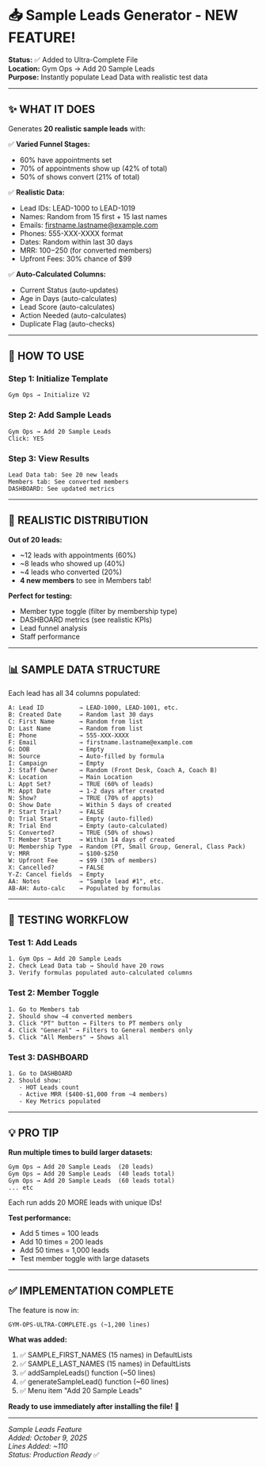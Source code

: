# 📥 Sample Leads Generator - NEW FEATURE!

**Status:** ✅ Added to Ultra-Complete File  
**Location:** Gym Ops → Add 20 Sample Leads  
**Purpose:** Instantly populate Lead Data with realistic test data

---

## ✨ WHAT IT DOES

Generates **20 realistic sample leads** with:

✅ **Varied Funnel Stages:**
- 60% have appointments set
- 70% of appointments show up (42% of total)
- 50% of shows convert (21% of total)

✅ **Realistic Data:**
- Lead IDs: LEAD-1000 to LEAD-1019
- Names: Random from 15 first + 15 last names
- Emails: firstname.lastname@example.com
- Phones: 555-XXX-XXXX format
- Dates: Random within last 30 days
- MRR: $100-$250 (for converted members)
- Upfront Fees: 30% chance of $99

✅ **Auto-Calculated Columns:**
- Current Status (auto-updates)
- Age in Days (auto-calculates)
- Lead Score (auto-calculates)
- Action Needed (auto-calculates)
- Duplicate Flag (auto-checks)

---

## 🚀 HOW TO USE

### **Step 1: Initialize Template**
```
Gym Ops → Initialize V2
```

### **Step 2: Add Sample Leads**
```
Gym Ops → Add 20 Sample Leads
Click: YES
```

### **Step 3: View Results**
```
Lead Data tab: See 20 new leads
Members tab: See converted members
DASHBOARD: See updated metrics
```

---

## 🎯 REALISTIC DISTRIBUTION

**Out of 20 leads:**
- ~12 leads with appointments (60%)
- ~8 leads who showed up (40%)
- ~4 leads who converted (20%)
- **4 new members** to see in Members tab!

**Perfect for testing:**
- Member type toggle (filter by membership type)
- DASHBOARD metrics (see realistic KPIs)
- Lead funnel analysis
- Staff performance

---

## 📊 SAMPLE DATA STRUCTURE

Each lead has all 34 columns populated:

```
A: Lead ID          → LEAD-1000, LEAD-1001, etc.
B: Created Date     → Random last 30 days
C: First Name       → Random from list
D: Last Name        → Random from list
E: Phone            → 555-XXX-XXXX
F: Email            → firstname.lastname@example.com
G: DOB              → Empty
H: Source           → Auto-filled by formula
I: Campaign         → Empty
J: Staff Owner      → Random (Front Desk, Coach A, Coach B)
K: Location         → Main Location
L: Appt Set?        → TRUE (60% of leads)
M: Appt Date        → 1-2 days after created
N: Show?            → TRUE (70% of appts)
O: Show Date        → Within 5 days of created
P: Start Trial?     → FALSE
Q: Trial Start      → Empty (auto-filled)
R: Trial End        → Empty (auto-calculated)
S: Converted?       → TRUE (50% of shows)
T: Member Start     → Within 14 days of created
U: Membership Type  → Random (PT, Small Group, General, Class Pack)
V: MRR              → $100-$250
W: Upfront Fee      → $99 (30% of members)
X: Cancelled?       → FALSE
Y-Z: Cancel fields  → Empty
AA: Notes           → "Sample lead #1", etc.
AB-AH: Auto-calc    → Populated by formulas
```

---

## 🧪 TESTING WORKFLOW

### **Test 1: Add Leads**
```
1. Gym Ops → Add 20 Sample Leads
2. Check Lead Data tab → Should have 20 rows
3. Verify formulas populated auto-calculated columns
```

### **Test 2: Member Toggle**
```
1. Go to Members tab
2. Should show ~4 converted members
3. Click "PT" button → Filters to PT members only
4. Click "General" → Filters to General members only
5. Click "All Members" → Shows all
```

### **Test 3: DASHBOARD**
```
1. Go to DASHBOARD
2. Should show:
   - HOT Leads count
   - Active MRR ($400-$1,000 from ~4 members)
   - Key Metrics populated
```

---

## 💡 PRO TIP

**Run multiple times to build larger datasets:**

```
Gym Ops → Add 20 Sample Leads  (20 leads)
Gym Ops → Add 20 Sample Leads  (40 leads total)
Gym Ops → Add 20 Sample Leads  (60 leads total)
... etc
```

Each run adds 20 MORE leads with unique IDs!

**Test performance:**
- Add 5 times = 100 leads
- Add 10 times = 200 leads
- Add 50 times = 1,000 leads
- Test member toggle with large datasets

---

## ✅ IMPLEMENTATION COMPLETE

The feature is now in:
```
GYM-OPS-ULTRA-COMPLETE.gs (~1,200 lines)
```

**What was added:**
1. ✅ SAMPLE_FIRST_NAMES (15 names) in DefaultLists
2. ✅ SAMPLE_LAST_NAMES (15 names) in DefaultLists
3. ✅ addSampleLeads() function (~50 lines)
4. ✅ generateSampleLead() function (~60 lines)
5. ✅ Menu item "Add 20 Sample Leads"

**Ready to use immediately after installing the file!** 🎉

---

*Sample Leads Feature*  
*Added: October 9, 2025*  
*Lines Added: ~110*  
*Status: Production Ready* ✅


